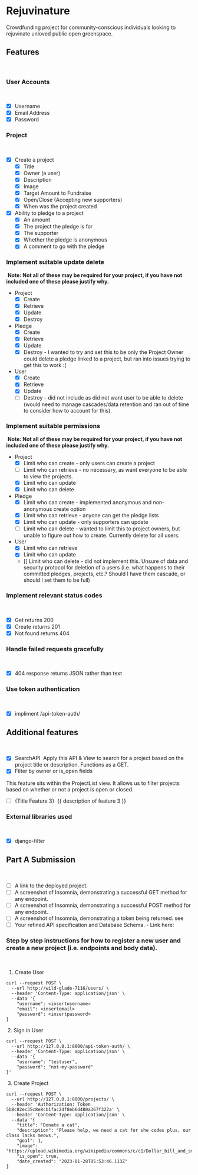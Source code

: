 # Rejuvinature

Crowdfunding project for community-conscious individuals looking to rejuvinate unloved public open greenspace.
​
## Features
​
### User Accounts
​
- [X] Username
- [X] Email Address
- [X] Password
​
### Project
​
- [X] Create a project
  - [X] Title
  - [X] Owner (a user)
  - [X] Description
  - [X] Image
  - [X] Target Amount to Fundraise
  - [X] Open/Close (Accepting new supporters)
  - [X] When was the project created
- [X] Ability to pledge to a project
  - [X] An amount
  - [X] The project the pledge is for
  - [X] The supporter
  - [X] Whether the pledge is anonymous
  - [X] A comment to go with the pledge
  
### Implement suitable update delete
​
**Note: Not all of these may be required for your project, if you have not included one of these please justify why.**
​
- Project
  - [X] Create
  - [X] Retrieve
  - [X] Update
  - [X] Destroy

- Pledge
  - [X] Create
  - [X] Retrieve
  - [X] Update
  - [X] Destroy - I wanted to try and set this to be only the Project Owner could delete a pledge linked to a project, but ran into issues trying to get this to work :(

- User
  - [X] Create
  - [X] Retrieve
  - [X] Update
  - [ ] Destroy - did not include as did not want user to be able to delete (would need to manage cascades/data retention and ran out of time to consider how to account for this).
​
### Implement suitable permissions
​
**Note: Not all of these may be required for your project, if you have not included one of these please justify why.**
​
- Project
  - [X] Limit who can create - only users can create a project
  - [ ] Limit who can retrieve - no necessary, as want everyone to be able to view the projects.
  - [X] Limit who can update 
  - [X] Limit who can delete 
- Pledge
  - [X] Limit who can create - implemented anonymous and non-anonymous create option
  - [X] Limit who can retrieve - anyone can get the pledge lists
  - [X] Limit who can update - only supporters can update
  - [ ] Limit who can delete - wanted to limit this to project owners, but unable to figure out how to create. Currently delete for all users.
- User
  - [X] Limit who can retrieve
  - [X] Limit who can update
  - [] Limit who can delete - did not implement this. Unsure of data and security protocol for deletion of a users (i.e. what happens to their committed pledges, projects, etc.? Should I have them cascade, or should I set them to be full)
​
### Implement relevant status codes
​
- [X] Get returns 200
- [X] Create returns 201
- [X] Not found returns 404
​
### Handle failed requests gracefully 
​
- [X] 404 response returns JSON rather than text
​
### Use token authentication
​
- [X] impliment /api-token-auth/
​
## Additional features
​
- [X] SearchAPI
​
Apply this API & View to search for a project based on the project title or description. Functions as a GET.
​
- [X] Filter by owner or is_open fields

This feature sits within the ProjectList view. It allows us to filter projects based on whether or not a project is open or closed.
​
- [ ] {Title Feature 3}
​
{{ description of feature 3 }}
​
### External libraries used
​
- [X] django-filter
​
​
## Part A Submission
​
- [ ] A link to the deployed project.
- [ ] A screenshot of Insomnia, demonstrating a successful GET method for any endpoint.
- [ ] A screenshot of Insomnia, demonstrating a successful POST method for any endpoint.
- [ ] A screenshot of Insomnia, demonstrating a token being returned. see 
- [ ] Your refined API specification and Database Schema. - Link here: 
​
### Step by step instructions for how to register a new user and create a new project (i.e. endpoints and body data).
​
1. Create User
​
```shell
curl --request POST \
  --url http://wild-glade-7116/users/ \
  --header 'Content-Type: application/json' \
  --data '{
	"username": <insertusername>
	"email": <insertemail>
	"password": <insertpassword>
}
```
​
2. Sign in User
​
```shell
curl --request POST \
  --url http://127.0.0.1:8000/api-token-auth/ \
  --header 'Content-Type: application/json' \
  --data '{
	"username": "testuser",
	"password": "not-my-password"
}'
```
​
3. Create Project
​
```shell
curl --request POST \
  --url http://127.0.0.1:8000/projects/ \
  --header 'Authorization: Token 5b8c82ec35c8e8cb1fac24f8eb6d480a367f322a' \
  --header 'Content-Type: application/json' \
  --data '{
	"title": "Donate a cat",
	"description": "Please help, we need a cat for she codes plus, our class lacks meows.",
	"goal": 1,
	"image": "https://upload.wikimedia.org/wikipedia/commons/c/c1/Dollar_bill_and_small_change.jpg",
	"is_open": true,
	"date_created": "2023-01-28T05:53:46.113Z"
}

